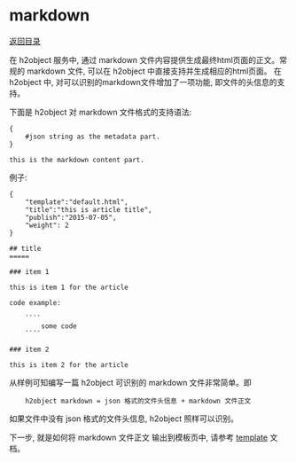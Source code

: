 markdown
========

[返回目录](https://github.com/h2object/h2object/blob/master/doc/chinese/index.md) 

在 h2object 服务中, 通过 markdown 文件内容提供生成最终html页面的正文。常规的 markdown 文件, 可以在 h2object 中直接支持并生成相应的html页面。 在 h2object 中, 对可以识别的markdown文件增加了一项功能, 即文件的头信息的支持。

下面是 h2object 对 markdown 文件格式的支持语法:

````
{
	#json string as the metadata part.
}

this is the markdown content part.

````

例子:

````
{
	"template":"default.html",
	"title":"this is article title",
	"publish":"2015-07-05",
	"weight": 2
}

## title
=====

### item 1

this is item 1 for the article

code example:

	````
		some code 
	````

### item 2

this is item 2 for the article

````

从样例可知编写一篇 h2object 可识别的 markdown 文件非常简单。即

````
	h2object markdown = json 格式的文件头信息 + markdown 文件正文
````
如果文件中没有 json 格式的文件头信息, h2object 照样可以识别。

下一步, 就是如何将 markdown 文件正文 输出到模板页中, 请参考 [template](https://github.com/h2object/h2object/blob/master/doc/chinese/template.md) 文档。

